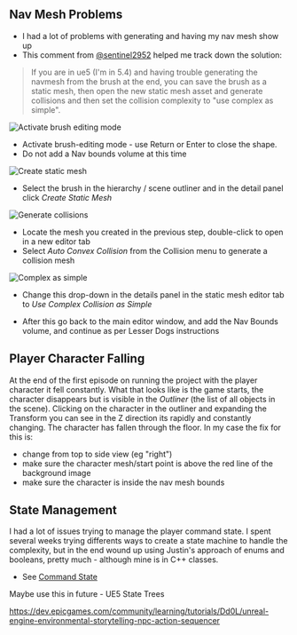 ## Nav Mesh Problems

* I had a lot of problems with generating and having my nav mesh show up
* This comment from [@sentinel2952](https://www.youtube.com/@sentinel2592) helped me track down the solution:

> If you are in ue5 (I'm in 5.4) and having trouble generating the navmesh from the brush at the end, 
> you can save the brush as a static mesh, then open the new static mesh asset and generate collisions 
> and then set the collision complexity to "use complex as simple".

![Activate brush editing mode](Docs/images/activate-brush-editing.png)

* Activate brush-editing mode - use Return or Enter to close the shape.
* Do not add a Nav bounds volume at this time

![Create static mesh](Docs/images/create-static-mesh.png)

* Select the brush in the hierarchy / scene outliner and in the detail panel click _Create Static Mesh_

![Generate collisions](Docs/images/generate-collision.png)

* Locate the mesh you created in the previous step, double-click to open in a new editor tab
* Select _Auto Convex Collision_ from the Collision menu to generate a collision mesh

![Complex as simple](Docs/images/complex-as-simple.png)

* Change this drop-down in the details panel in the static mesh editor tab to _Use Complex Collision as Simple_

* After this go back to the main editor window, and add the Nav Bounds volume, and continue as per Lesser Dogs instructions

## Player Character Falling

At the end of the first episode on running the project with the player character it fell constantly. What that looks like is the game starts, the character disappears but is visible in the _Outliner_ (the list of all objects in the scene). Clicking on the character in the outliner and expanding the Transform you can see in the Z direction its rapidly and constantly changing. The character has fallen through the floor. In 
my case the fix for this is:

* change from top to side view (eg "right") 
* make sure the character mesh/start point is above the red line of the background image
* make sure the character is inside the nav mesh bounds

## State Management

I had a lot of issues trying to manage the player command state.  I spent several weeks 
trying differents ways to create a state machine to handle the complexity, but in the end
wound up using Justin's approach of enums and booleans, pretty much - although mine is in
C++ classes. 

* See [Command State](./CommandState.md)

Maybe use this in future - UE5 State Trees

https://dev.epicgames.com/community/learning/tutorials/Dd0L/unreal-engine-environmental-storytelling-npc-action-sequencer
